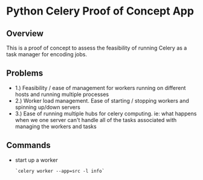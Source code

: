 Python Celery Proof of Concept App
=

Overview
-

This is a proof of concept to assess the feasibility of running Celery as a task manager for encoding jobs.

Problems
-

-	1.) Feasibility / ease of management for workers running on different hosts and running multiple processes
-	2.) Worker load management. Ease of starting / stopping workers and spinning up/down servers
-	3.) Ease of running multiple hubs for celery computing. ie: what happens when we one server can't handle all of the tasks associated with managing the workers and tasks


Commands
-


-	start up a worker

		`celery worker --app=src -l info`

